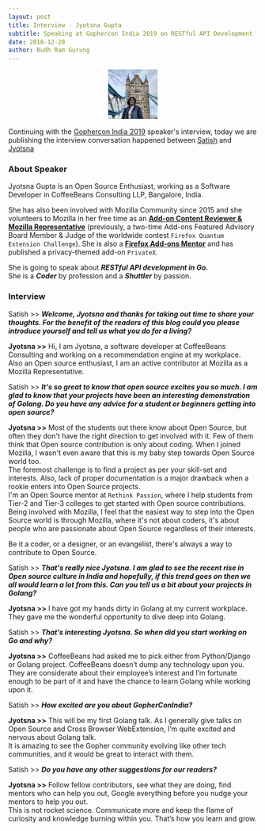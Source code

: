 ```yaml
---
layout: post
title: Interview - Jyotsna Gupta
subtitle: Speaking at Gophercon India 2019 on RESTful API Development
date: 2018-12-20
author: Budh Ram Gurung
---
```


<center>
  <div id="interviewee">
    <a href="https://jyotsna17gupta.github.io/" target="_blank"><img src="/img/interviews/jyotsna-gupta.jpg" width="100px" height="100px" alt="Jyotsna Gupta" /></a>
  </div>
</center>

Continuing with the [Gophercon India 2019](https://gopherconindia.com/#speakers) speaker's interview, today we are publishing the interview conversation happened between [Satish](https://twitter.com/IndianGuru/) and [Jyotsna](https://jyotsna17gupta.github.io/)

### About Speaker

Jyotsna Gupta is an Open Source Enthusiast, working as a Software Developer in CoffeeBeans Consulting LLP, Bangalore, India.

She has also been involved with Mozilla Community since 2015 and she volunteers to Mozilla in her free time as an <b><u>Add-on Content Reviewer & Mozilla Representative</u></b> (previously, a two-time Add-ons Featured Advisory Board Member & Judge of the worldwide contest `Firefox Quantum Extension Challenge`). She is also a <b><u>Firefox Add-ons Mentor</u></b> and has published a privacy-themed add-on `PrivateX`.

She is going to speak about <b><i>RESTful API development in Go.</i></b><br>
She is a <b><i>Coder</i></b> by profession and a <b><i>Shuttler</i></b> by passion.

### Interview

Satish >> <b><i>Welcome, Jyotsna and thanks for taking out time to share your thoughts.
For the benefit of the readers of this blog could you please introduce yourself and tell us what you do for a living?</i></b>

<b>Jyotsna >></b> Hi, I am Jyotsna, a software developer at CoffeeBeans Consulting and working on a recommendation engine at my workplace.<br>
Also an Open source enthusiast, I am an active contributor at Mozilla as a Mozilla Representative.

Satish >> <b><i>It's so great to know that open source excites you so much.
I am glad to know that your projects have been an interesting demonstration of Golang.
Do you have any advice for a student or beginners getting into open source?</i></b>

<b>Jyotsna >></b> Most of the students out there know about Open Source, but often they don't have the right direction to get involved with it. Few of them think that Open source contribution is only about coding.
When I joined Mozilla, I wasn't even aware that this is my baby step towards Open Source world too.<br>
The foremost challenge is to find a project as per your skill-set and interests. Also, lack of proper documentation is a major drawback when a rookie enters into Open Source projects.<br>
I'm an Open Source mentor at `Rethink Passion`, where I help students from Tier-2 and Tier-3 colleges to get started with Open source contributions. Being involved with Mozilla, I feel that the easiest way to step into the Open Source world is through Mozilla, where it's not about coders, it's about people who are passionate about Open Source regardless of their interests.

Be it a coder, or a designer, or an evangelist, there's always a way to contribute to Open Source.

Satish >> <b><i>That's really nice Jyotsna. I am glad to see the recent rise in Open source culture in India and hopefully, if this trend goes on then we all would learn a lot from this.
Can you tell us a bit about your projects in Golang? </i></b>

<b>Jyotsna >></b> I have got my hands dirty in Golang at my current workplace. They gave me the wonderful opportunity to dive deep into Golang.

Satish >> <b><i>That’s interesting Jyotsna. So when did you start working on Go and why?</i></b>

<b>Jyotsna >></b> CoffeeBeans had asked me to pick either from Python/Django or Golang project. CoffeeBeans doesn’t dump any technology upon you. They are considerate about their employee’s interest and I’m fortunate enough to be part of it and have the chance to learn Golang while working upon it.   

Satish >> <b><i>How excited are you about GopherConIndia?</i></b>

<b>Jyotsna >></b> This will be my first Golang talk. As I generally give talks on Open Source and Cross Browser WebExtension, I’m quite excited and nervous about Golang talk.<br>
It is amazing to see the Gopher community evolving like other tech communities, and it would be great to interact with them.

Satish >> <b><i>Do you have any other suggestions for our readers?</i></b>

<b>Jyotsna >></b> Follow fellow contributors, see what they are doing, find mentors who can help you out, Google everything before you nudge your mentors to help you out.<br>
This is not rocket science. Communicate more and keep the flame of curiosity and knowledge burning within you. That’s how you learn and grow.
